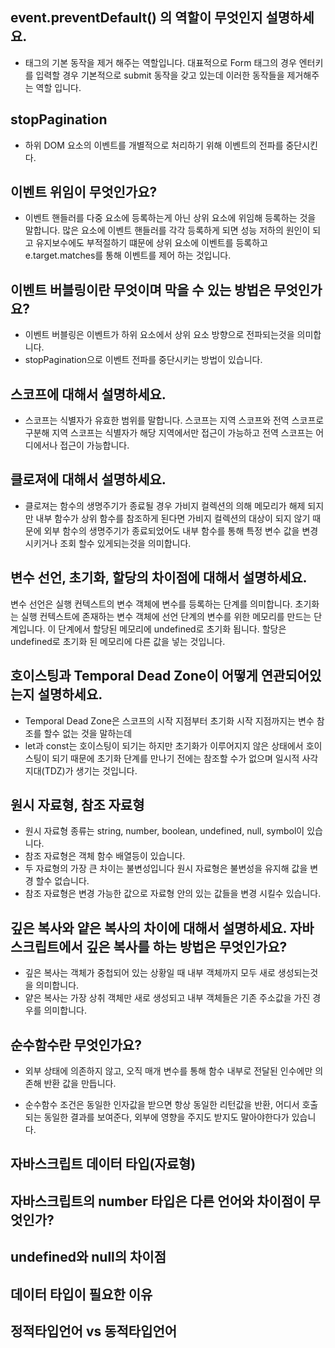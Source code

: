 ## event.preventDefault() 의 역할이 무엇인지 설명하세요.

- 태그의 기본 동작을 제거 해주는 역할입니다. 대표적으로 Form 태그의 경우 엔터키를 입력할 경우 기본적으로 submit 동작을 갖고 있는데 이러한 동작들을 제거해주는 역할 입니다.

## stopPagination

- 하위 DOM 요소의 이벤트를 개별적으로 처리하기 위해 이벤트의 전파를 중단시킨다.

## 이벤트 위임이 무엇인가요?

- 이벤트 핸들러를 다중 요소에 등록하는게 아닌 상위 요소에 위임해 등록하는 것을 말합니다. 많은 요소에 이벤트 핸들러를 각각 등록하게 되면 성능 저하의 원인이 되고 유지보수에도 부적절하기 떄문에 상위 요소에 이벤트를 등록하고 e.target.matches를 통해 이벤트를 제어 하는 것입니다.

## 이벤트 버블링이란 무엇이며 막을 수 있는 방법은 무엇인가요?

- 이벤트 버블링은 이벤트가 하위 요소에서 상위 요소 방향으로 전파되는것을 의미합니다.
- stopPagination으로 이벤트 전파를 중단시키는 방법이 있습니다.

## 스코프에 대해서 설명하세요.

- 스코프는 식별자가 유효한 범위를 말합니다. 스코프는 지역 스코프와 전역 스코프로 구분해 지역 스코프는 식별자가 해당 지역에서만 접근이 가능하고 전역 스코프는 어디에서나 접근이 가능합니다.

## 클로져에 대해서 설명하세요.

- 클로져는 함수의 생명주기가 종료될 경우 가비지 컬렉션의 의해 메모리가 해제 되지만 내부 함수가 상위 함수를 참조하게 된다면 가비지 컬렉션의 대상이 되지 않기 때문에 외부 함수의 생명주기가 종료되었어도 내부 함수를 통해 특정 변수 값을 변경시키거나 조회 할수 있게되는것을 의미합니다.

## 변수 선언, 초기화, 할당의 차이점에 대해서 설명하세요.

변수 선언은 실행 컨텍스트의 변수 객체에 변수를 등록하는 단계를 의미합니다.
초기화는 실행 컨텍스트에 존재하는 변수 객체에 선언 단계의 변수를 위한 메모리를 만드는 단계입니다. 이 단계에서 할당된 메모리에 undefined로 초기화 됩니다.
할당은 undefined로 초기화 된 메모리에 다른 값을 넣는 것입니다.

## 호이스팅과 Temporal Dead Zone이 어떻게 연관되어있는지 설명하세요.

- Temporal Dead Zone은 스코프의 시작 지점부터 초기화 시작 지점까지는 변수 참조를 할수 없는 것을 말하는데
- let과 const는 호이스팅이 되기는 하지만 초기화가 이루어지지 않은 상태에서 호이스팅이 되기 때문에 초기화 단계를 만나기 전에는 참조할 수가 없으며 일시적 사각지대(TDZ)가 생기는 것입니다.

## 원시 자료형, 참조 자료형

- 원시 자료형 종류는 string, number, boolean, undefined, null, symbol이 있습니다.
- 참조 자료형은 객체 함수 배열등이 있습니다.
- 두 자료형의 가장 큰 차이는 불변성입니다 원시 자료형은 불변성을 유지해 값을 변경 할수 없습니다.
- 참조 자료형은 변경 가능한 값으로 자료형 안의 있는 값들을 변경 시킬수 있습니다.

## 깊은 복사와 얕은 복사의 차이에 대해서 설명하세요. 자바스크립트에서 깊은 복사를 하는 방법은 무엇인가요?

- 깊은 복사는 객체가 중첩되어 있는 상황일 때 내부 객체까지 모두 새로 생성되는것을 의미합니다.
- 얕은 복사는 가장 상취 객체만 새로 생성되고 내부 객체들은 기존 주소값을 가진 경우를 의미합니다.

## 순수함수란 무엇인가요?

- 외부 상태에 의존하지 않고, 오직 매개 변수를 통해 함수 내부로 전달된 인수에만 의존해 반환 값을 만듭니다.

- 순수함수 조건은 동일한 인자값을 받으면 항상 동일한 리턴값을 반환, 어디서 호출되는 동일한 결과를 보여준다, 외부에 영향을 주지도 받지도 말아야한다가 있습니다.

## 자바스크립트 데이터 타입(자료형)

## 자바스크립트의 number 타입은 다른 언어와 차이점이 무엇인가?

## undefined와 null의 차이점

## 데이터 타입이 필요한 이유

## 정적타입언어 vs 동적타입언어
